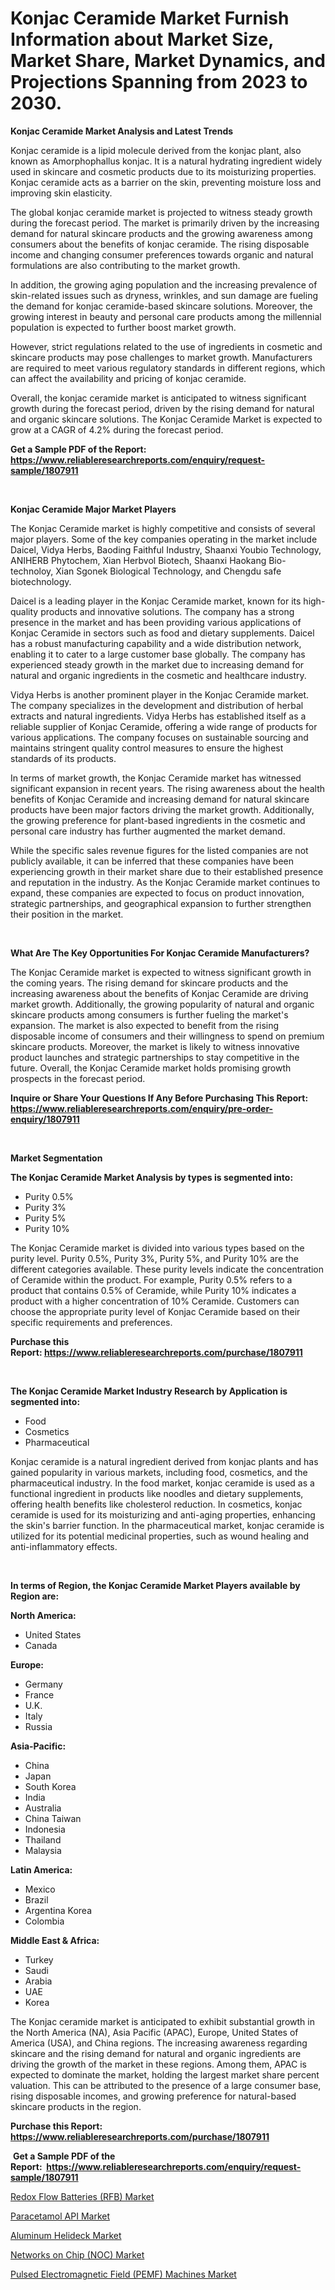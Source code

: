<p><h1>Konjac Ceramide Market Furnish Information about Market Size, Market Share, Market Dynamics, and Projections Spanning from 2023 to 2030.</h1></p><p><strong>Konjac Ceramide Market Analysis and Latest Trends</strong></p>
<p><p>Konjac ceramide is a lipid molecule derived from the konjac plant, also known as Amorphophallus konjac. It is a natural hydrating ingredient widely used in skincare and cosmetic products due to its moisturizing properties. Konjac ceramide acts as a barrier on the skin, preventing moisture loss and improving skin elasticity.</p><p>The global konjac ceramide market is projected to witness steady growth during the forecast period. The market is primarily driven by the increasing demand for natural skincare products and the growing awareness among consumers about the benefits of konjac ceramide. The rising disposable income and changing consumer preferences towards organic and natural formulations are also contributing to the market growth.</p><p>In addition, the growing aging population and the increasing prevalence of skin-related issues such as dryness, wrinkles, and sun damage are fueling the demand for konjac ceramide-based skincare solutions. Moreover, the growing interest in beauty and personal care products among the millennial population is expected to further boost market growth.</p><p>However, strict regulations related to the use of ingredients in cosmetic and skincare products may pose challenges to market growth. Manufacturers are required to meet various regulatory standards in different regions, which can affect the availability and pricing of konjac ceramide.</p><p>Overall, the konjac ceramide market is anticipated to witness significant growth during the forecast period, driven by the rising demand for natural and organic skincare solutions. The Konjac Ceramide Market is expected to grow at a CAGR of 4.2% during the forecast period.</p></p>
<p><strong>Get a Sample PDF of the Report:&nbsp; <a href="https://www.reliableresearchreports.com/enquiry/request-sample/1807911">https://www.reliableresearchreports.com/enquiry/request-sample/1807911</a></strong></p>
<p>&nbsp;</p>
<p><strong>Konjac Ceramide Major Market Players</strong></p>
<p><p>The Konjac Ceramide market is highly competitive and consists of several major players. Some of the key companies operating in the market include Daicel, Vidya Herbs, Baoding Faithful Industry, Shaanxi Youbio Technology, ANIHERB Phytochem, Xian Herbvol Biotech, Shaanxi Haokang Bio-technoloy, Xian Sgonek Biological Technology, and Chengdu safe biotechnology.</p><p>Daicel is a leading player in the Konjac Ceramide market, known for its high-quality products and innovative solutions. The company has a strong presence in the market and has been providing various applications of Konjac Ceramide in sectors such as food and dietary supplements. Daicel has a robust manufacturing capability and a wide distribution network, enabling it to cater to a large customer base globally. The company has experienced steady growth in the market due to increasing demand for natural and organic ingredients in the cosmetic and healthcare industry. </p><p>Vidya Herbs is another prominent player in the Konjac Ceramide market. The company specializes in the development and distribution of herbal extracts and natural ingredients. Vidya Herbs has established itself as a reliable supplier of Konjac Ceramide, offering a wide range of products for various applications. The company focuses on sustainable sourcing and maintains stringent quality control measures to ensure the highest standards of its products. </p><p>In terms of market growth, the Konjac Ceramide market has witnessed significant expansion in recent years. The rising awareness about the health benefits of Konjac Ceramide and increasing demand for natural skincare products have been major factors driving the market growth. Additionally, the growing preference for plant-based ingredients in the cosmetic and personal care industry has further augmented the market demand. </p><p>While the specific sales revenue figures for the listed companies are not publicly available, it can be inferred that these companies have been experiencing growth in their market share due to their established presence and reputation in the industry. As the Konjac Ceramide market continues to expand, these companies are expected to focus on product innovation, strategic partnerships, and geographical expansion to further strengthen their position in the market.</p></p>
<p>&nbsp;</p>
<p><strong>What Are The Key Opportunities For Konjac Ceramide Manufacturers?</strong></p>
<p><p>The Konjac Ceramide market is expected to witness significant growth in the coming years. The rising demand for skincare products and the increasing awareness about the benefits of Konjac Ceramide are driving market growth. Additionally, the growing popularity of natural and organic skincare products among consumers is further fueling the market's expansion. The market is also expected to benefit from the rising disposable income of consumers and their willingness to spend on premium skincare products. Moreover, the market is likely to witness innovative product launches and strategic partnerships to stay competitive in the future. Overall, the Konjac Ceramide market holds promising growth prospects in the forecast period.</p></p>
<p><strong>Inquire or Share Your Questions If Any Before Purchasing This Report: <a href="https://www.reliableresearchreports.com/enquiry/pre-order-enquiry/1807911">https://www.reliableresearchreports.com/enquiry/pre-order-enquiry/1807911</a></strong></p>
<p>&nbsp;</p>
<p><strong>Market Segmentation</strong></p>
<p><strong>The Konjac Ceramide Market Analysis by types is segmented into:</strong></p>
<p><ul><li>Purity 0.5%</li><li>Purity 3%</li><li>Purity 5%</li><li>Purity 10%</li></ul></p>
<p><p>The Konjac Ceramide market is divided into various types based on the purity level. Purity 0.5%, Purity 3%, Purity 5%, and Purity 10% are the different categories available. These purity levels indicate the concentration of Ceramide within the product. For example, Purity 0.5% refers to a product that contains 0.5% of Ceramide, while Purity 10% indicates a product with a higher concentration of 10% Ceramide. Customers can choose the appropriate purity level of Konjac Ceramide based on their specific requirements and preferences.</p></p>
<p><strong>Purchase this Report:&nbsp;<a href="https://www.reliableresearchreports.com/purchase/1807911">https://www.reliableresearchreports.com/purchase/1807911</a></strong></p>
<p>&nbsp;</p>
<p><strong>The Konjac Ceramide Market Industry Research by Application is segmented into:</strong></p>
<p><ul><li>Food</li><li>Cosmetics</li><li>Pharmaceutical</li></ul></p>
<p><p>Konjac ceramide is a natural ingredient derived from konjac plants and has gained popularity in various markets, including food, cosmetics, and the pharmaceutical industry. In the food market, konjac ceramide is used as a functional ingredient in products like noodles and dietary supplements, offering health benefits like cholesterol reduction. In cosmetics, konjac ceramide is used for its moisturizing and anti-aging properties, enhancing the skin's barrier function. In the pharmaceutical market, konjac ceramide is utilized for its potential medicinal properties, such as wound healing and anti-inflammatory effects.</p></p>
<p>&nbsp;</p>
<p><strong>In terms of Region, the Konjac Ceramide Market Players available by Region are:</strong></p>
<p>
    <p> <strong> North America: </strong>
        <ul>
            <li>United States</li>
            <li>Canada</li>
        </ul>
        </p> 
    <p> <strong> Europe: </strong>
        <ul>
            <li>Germany</li>
            <li>France</li>
            <li>U.K.</li>
            <li>Italy</li>
            <li>Russia</li>
        </ul>
        </p> 
    <p> <strong> Asia-Pacific: </strong>
        <ul>
            <li>China</li>
            <li>Japan</li>
            <li>South Korea</li>
            <li>India</li>
            <li>Australia</li>
            <li>China Taiwan</li>
            <li>Indonesia</li>
            <li>Thailand</li>
            <li>Malaysia</li>
        </ul>
        </p> 
    <p> <strong> Latin America: </strong>
        <ul>
            <li>Mexico</li>
            <li>Brazil</li>
            <li>Argentina Korea</li>
            <li>Colombia</li>
        </ul>
        </p> 
    <p> <strong> Middle East & Africa: </strong>
        <ul>
            <li>Turkey</li>
            <li>Saudi</li>
            <li>Arabia</li>
            <li>UAE</li>
            <li>Korea</li>
        </ul>
    </p>
    </p>
<p><p>The Konjac ceramide market is anticipated to exhibit substantial growth in the North America (NA), Asia Pacific (APAC), Europe, United States of America (USA), and China regions. The increasing awareness regarding skincare and the rising demand for natural and organic ingredients are driving the growth of the market in these regions. Among them, APAC is expected to dominate the market, holding the largest market share percent valuation. This can be attributed to the presence of a large consumer base, rising disposable incomes, and growing preference for natural-based skincare products in the region.</p></p>
<p><strong>Purchase this Report: <a href="https://www.reliableresearchreports.com/purchase/1807911">https://www.reliableresearchreports.com/purchase/1807911</a></strong></p>
<p>&nbsp;<strong>Get a Sample PDF of the Report:&nbsp;&nbsp;<a href="https://www.reliableresearchreports.com/enquiry/request-sample/1807911">https://www.reliableresearchreports.com/enquiry/request-sample/1807911</a></strong></p>
<p><strong></strong></p>
<p><p><a href="https://medium.com/@react.shoe.mask/redox-flow-batteries-rfb-market-research-report-its-history-and-forecast-2023-to-2030-860cbaaf23b2">Redox Flow Batteries (RFB) Market</a></p><p><a href="https://github.com/grishafomin4852/Market-Research-Report-List-1/blob/main/paracetamol-api-market.md">Paracetamol API Market</a></p><p><a href="https://github.com/abbypearson7765/Market-Research-Report-List-1/blob/main/aluminum-helideck-market.md">Aluminum Helideck Market</a></p><p><a href="https://medium.com/@suryayadavrp23/networks-on-chip-noc-market-exploring-market-share-market-trends-and-future-growth-bee0e4036acb">Networks on Chip (NOC) Market</a></p><p><a href="https://medium.com/@rfadda741254/pulsed-electromagnetic-field-pemf-machines-market-insight-market-trends-growth-forecasted-from-84caf3ce452e">Pulsed Electromagnetic Field (PEMF) Machines Market</a></p></p>